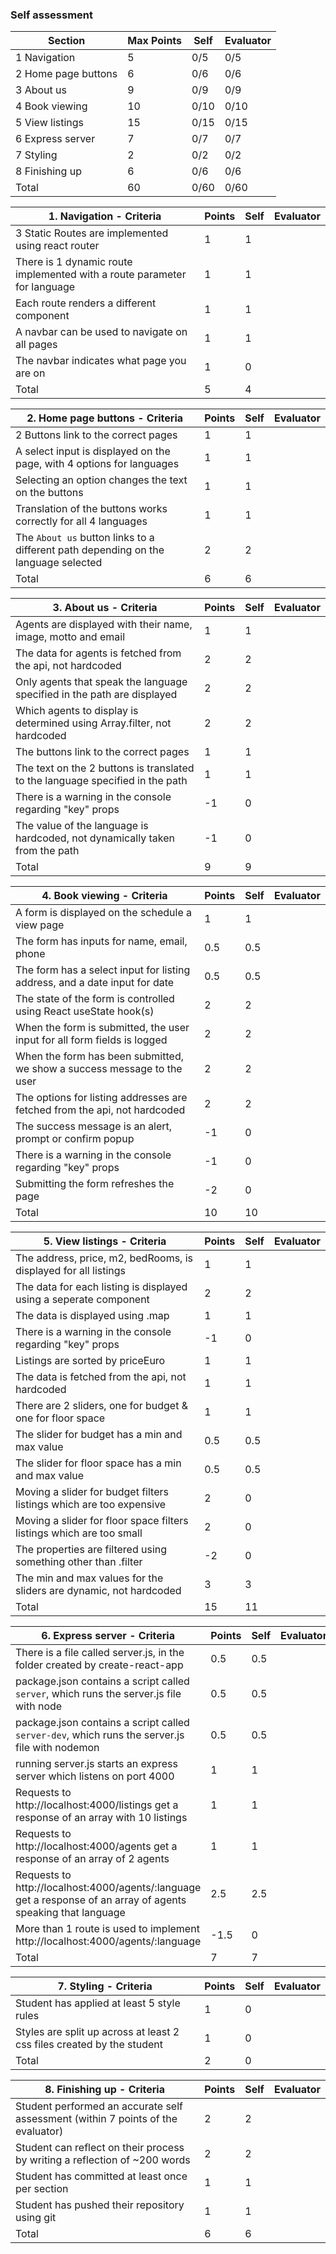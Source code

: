 ### Self assessment

| Section             | Max Points | Self | Evaluator |
| ------------------- | ---------- | ---- | --------- |
| 1 Navigation        | 5          | 0/5  | 0/5       |
| 2 Home page buttons | 6          | 0/6  | 0/6       |
| 3 About us          | 9          | 0/9  | 0/9       |
| 4 Book viewing      | 10         | 0/10 | 0/10      |
| 5 View listings     | 15         | 0/15 | 0/15      |
| 6 Express server    | 7          | 0/7  | 0/7       |
| 7 Styling           | 2          | 0/2  | 0/2       |
| 8 Finishing up      | 6          | 0/6  | 0/6       |
| Total               | 60         | 0/60 | 0/60      |

| 1. Navigation - Criteria                                                 | Points | Self | Evaluator |
| ------------------------------------------------------------------------ | ------ | ---- | --------- |
| 3 Static Routes are implemented using react router                       | 1      | 1
| There is 1 dynamic route implemented with a route parameter for language | 1      | 1
| Each route renders a different component                                 | 1      | 1
| A navbar can be used to navigate on all pages                            | 1      | 1
| The navbar indicates what page you are on                                | 1      | 0
| Total                                                                    | 5      | 4

| 2. Home page buttons - Criteria                                                    | Points | Self | Evaluator |
| ---------------------------------------------------------------------------------- | ------ | ---- | --------- |
| 2 Buttons link to the correct pages                                                | 1      |   1   |           |
| A select input is displayed on the page, with 4 options for languages              | 1      |   1   |           |
| Selecting an option changes the text on the buttons                                | 1      |   1   |           |
| Translation of the buttons works correctly for all 4 languages                     | 1      |   1   |           |
| The `About us` button links to a different path depending on the language selected | 2      |   2   |           |
| Total                                                                              | 6      |   6   |           |

| 3. About us - Criteria                                                        | Points | Self | Evaluator |
| ----------------------------------------------------------------------------- | ------ | ---- | --------- |
| Agents are displayed with their name, image, motto and email                  | 1      |   1   |           |
| The data for agents is fetched from the api, not hardcoded                    | 2      |    2  |           |
| Only agents that speak the language specified in the path are displayed       | 2      |    2  |           |
| Which agents to display is determined using Array.filter, not hardcoded       | 2      |    2  |           |
| The buttons link to the correct pages                                         | 1      |    1  |           |
| The text on the 2 buttons is translated to the language specified in the path | 1      |    1  |           |
| There is a warning in the console regarding "key" props                       | -1     |    0  |           |
| The value of the language is hardcoded, not dynamically taken from the path   | -1     |    0  |           |
| Total                                                                         | 9      |    9  |           |

| 4. Book viewing - Criteria                                                 | Points | Self | Evaluator |
| -------------------------------------------------------------------------- | ------ | ---- | --------- |
| A form is displayed on the schedule a view page                            | 1      |   1   |           |
| The form has inputs for name, email, phone                                 | 0.5    |   0.5   |           |
| The form has a select input for listing address, and a date input for date | 0.5    |   0.5   |           |
| The state of the form is controlled using React useState hook(s)           | 2      |   2   |           |
| When the form is submitted, the user input for all form fields is logged   | 2      |    2  |           |
| When the form has been submitted, we show a success message to the user    | 2      |    2  |           |
| The options for listing addresses are fetched from the api, not hardcoded  | 2      |   2   |           |
| The success message is an alert, prompt or confirm popup                   | -1     |    0  |           |
| There is a warning in the console regarding "key" props                    | -1     |    0  |           |
| Submitting the form refreshes the page                                     | -2     |    0  |           |
| Total                                                                      | 10     |   10   |           |

| 5. View listings - Criteria                                          | Points | Self | Evaluator |
| -------------------------------------------------------------------- | ------ | ---- | --------- |
| The address, price, m2, bedRooms, is displayed for all listings      | 1      |   1   |           |
| The data for each listing is displayed using a seperate component    | 2      |   2   |           |
| The data is displayed using .map                                     | 1      |   1   |           |
| There is a warning in the console regarding "key" props              | -1     |   0   |           |
| Listings are sorted by priceEuro                                     | 1      |    1  |           |
| The data is fetched from the api, not hardcoded                      | 1      |   1   |           |
| There are 2 sliders, one for budget & one for floor space            | 1      |    1  |           |
| The slider for budget has a min and max value                        | 0.5    |   0.5 |           |
| The slider for floor space has a min and max value                   | 0.5    |  0.5  |         |
| Moving a slider for budget filters listings which are too expensive  | 2      |    0  |           |
| Moving a slider for floor space filters listings which are too small | 2      |   0   |           |
| The properties are filtered using something other than .filter       | -2     |   0   |           |
| The min and max values for the sliders are dynamic, not hardcoded    | 3      |   3   |           |
| Total                                                                | 15     |   11   |           |

| 6. Express server - Criteria                                                                                   | Points | Self | Evaluator |
| -------------------------------------------------------------------------------------------------------------- | ------ | ---- | --------- |
| There is a file called server.js, in the folder created by create-react-app                                    | 0.5    |    0.5  |           |
| package.json contains a script called `server`, which runs the server.js file with node                        | 0.5    |  0.5    |           |
| package.json contains a script called `server-dev`, which runs the server.js file with nodemon                 | 0.5    | 0.5     |           |
| running server.js starts an express server which listens on port 4000                                          | 1      |  1    |           |
| Requests to http://localhost:4000/listings get a response of an array with 10 listings                         | 1      |   1   |           |
| Requests to http://localhost:4000/agents get a response of an array of 2 agents                                | 1      |    1  |           |
| Requests to http://localhost:4000/agents/:language get a response of an array of agents speaking that language | 2.5    |  2.5    |           |
| More than 1 route is used to implement http://localhost:4000/agents/:language                                  | -1.5   |  0    |           |
| Total                                                                                                          | 7      |   7   |           |

| 7. Styling - Criteria                                                  | Points | Self | Evaluator |
| ---------------------------------------------------------------------- | ------ | ---- | --------- |
| Student has applied at least 5 style rules                             | 1      |   0   |           |
| Styles are split up across at least 2 css files created by the student | 1      |   0   |           |
| Total                                                                  | 2      |    0  |           |

| 8. Finishing up - Criteria                                                       | Points | Self | Evaluator |
| -------------------------------------------------------------------------------- | ------ | ---- | --------- |
| Student performed an accurate self assessment (within 7 points of the evaluator) | 2      |    2  |           |
| Student can reflect on their process by writing a reflection of ~200 words       | 2      |   2   |           |
| Student has committed at least once per section                                  | 1      |  1    |           |
| Student has pushed their repository using git                                    | 1      |  1    |           |
| Total                                                                            | 6      |  6    |           |
